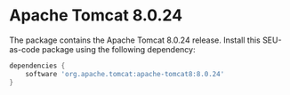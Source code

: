 # Apache Tomcat 8.0.24

The package contains the Apache Tomcat 8.0.24 release. Install this SEU-as-code package using the following dependency:
```groovy
dependencies {
	software 'org.apache.tomcat:apache-tomcat8:8.0.24'
}
```
